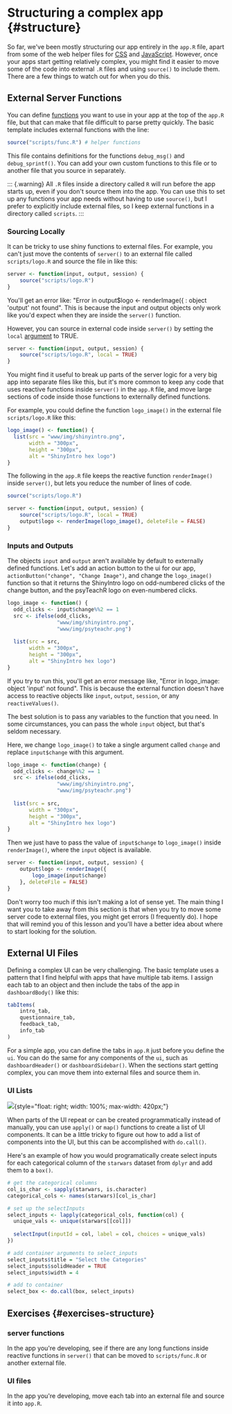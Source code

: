 # Structuring a complex app {#structure}

So far, we've been mostly structuring our app entirely in the `app.R` file, apart from some of the web helper files for <a class='glossary' target='_blank' title='Cascading Style Sheet: A system for controlling the visual presentation of HTML in web pages.' href='https://psyteachr.github.io/glossary/c#css'>CSS</a> and <a class='glossary' target='_blank' title='An object-oriented computer programming language commonly used to create interactive effects in web browsers.' href='https://psyteachr.github.io/glossary/j#javascript'>JavaScript</a>. However, once your apps start getting relatively complex, you might find it easier to move some of the code into external `.R` files and using `source()` to include them. There are a few things to watch out for when you do this.

## External Server Functions

You can define <a class='glossary' target='_blank' title='A named section of code that can be reused.' href='https://psyteachr.github.io/glossary/f#function'>functions</a> you want to use in your app at the top of the `app.R` file, but that can make that file difficult to parse pretty quickly. The basic template includes external functions with the line:


```r
source("scripts/func.R") # helper functions
```

This file contains definitions for the functions `debug_msg()` and `debug_sprintf()`. You can add your own custom functions to this file or to another file that you source in separately.

::: {.warning}
All `.R` files inside a directory called `R` will run before the app starts up, even if you don't source them into the app. You can use this to set up any functions your app needs without having to use `source()`, but I prefer to explicitly include external files, so I keep external functions in a directory called `scripts`.
:::

### Sourcing Locally

It can be tricky to use shiny functions to external files. For example, you can't just move the contents of `server()` to an external file called `scripts/logo.R` and source the file in like this:


```r
server <- function(input, output, session) {
    source("scripts/logo.R")
} 
```

You'll get an error like: "Error in output$logo <- renderImage({ : object 'output' not found". This is because the input and output objects only work like you'd expect when they are inside the `server()` function. 

However, you can source in external code inside `server()` by setting the `local` <a class='glossary' target='_blank' title='A variable that provides input to a function.' href='https://psyteachr.github.io/glossary/a#argument'>argument</a> to TRUE. 


```r
server <- function(input, output, session) {
    source("scripts/logo.R", local = TRUE)
} 
```

You might find it useful to break up parts of the server logic for a very big app into separate files like this, but it's more common to keep any code that uses reactive functions inside `server()` in the `app.R` file, and move large sections of code inside those functions to externally defined functions.

For example, you could define the function `logo_image()` in the external file `scripts/logo.R` like this:


```r
logo_image() <- function() {
  list(src = "www/img/shinyintro.png",
       width = "300px",
       height = "300px",
       alt = "ShinyIntro hex logo")
}
```


The following in the `app.R` file keeps the reactive function `renderImage()` inside `server()`, but lets you reduce the number of lines of code. 


```r
source("scripts/logo.R")

server <- function(input, output, session) {
    source("scripts/logo.R", local = TRUE)
    output$logo <- renderImage(logo_image(), deleteFile = FALSE)
} 
```

### Inputs and Outputs

The objects `input` and `output` aren't available by default to externally defined functions. Let's add an action button to the ui for our app, `actionButton("change", "Change Image")`, and change the `logo_image()` function so that it returns the ShinyIntro logo on odd-numbered clicks of the change button, and the psyTeachR logo on even-numbered clicks.


```r
logo_image <- function() {
  odd_clicks <- input$change%%2 == 1
  src <- ifelse(odd_clicks, 
                "www/img/shinyintro.png", 
                "www/img/psyteachr.png")
  
  list(src = src,
       width = "300px",
       height = "300px",
       alt = "ShinyIntro hex logo")
}
```

If you try to run this, you'll get an error message like, "Error in logo_image: object 'input' not found". This is because the external function doesn't have access to reactive objects like `input`, `output`, `session`, or any `reactiveValues()`.

The best solution is to pass any variables to the function that you need. In some circumstances, you can pass the whole `input` object, but that's seldom necessary.

Here, we change `logo_image()` to take a single argument called `change` and replace `input$change` with this argument.


```r
logo_image <- function(change) {
  odd_clicks <- change%%2 == 1
  src <- ifelse(odd_clicks, 
                "www/img/shinyintro.png", 
                "www/img/psyteachr.png")
  
  list(src = src,
       width = "300px",
       height = "300px",
       alt = "ShinyIntro hex logo")
}
```

Then we just have to pass the value of `input$change` to `logo_image()` inside `renderImage()`, where the `input` object is available.


```r
server <- function(input, output, session) {
    output$logo <- renderImage({
        logo_image(input$change)
    }, deleteFile = FALSE)
} 
```

Don't worry too much if this isn't making a lot of sense yet. The main thing I want you to take away from this section is that when you try to move some server code to external files, you might get errors (I frequently do). I hope that will remind you of this lesson and you'll have a better idea about where to start looking for the solution.

## External UI Files

Defining a complex UI can be very challenging. The basic template uses a pattern that I find helpful with apps that have multiple tab items. I assign each tab to an object and then include the tabs of the app in `dashboardBody()`  like this:


```r
tabItems(
    intro_tab,
    questionnaire_tab,
    feedback_tab,
    info_tab
)
```

For a simple app, you can define the tabs in `app.R` just before you define the `ui`. You can do the same for any components of the `ui`, such as `dashboardHeader()` or `dashboardSidebar()`. When the sections start getting complex, you can move them into external files and source them in.

### UI Lists

![](images/structure_ui.png){style="float: right; width: 100%; max-width: 420px;"}

When parts of the UI repeat or can be created programmatically instead of manually, you can use `apply()` or `map()` functions to create a list of UI components. It can be a little tricky to figure out how to add a list of components into the UI, but this can be accomplished with `do.call()`.

Here's an example of how you would programatically create select inputs for each categorical column of the  `starwars` dataset from `dplyr` and add them to a `box()`.


```r
# get the categorical columns
col_is_char <- sapply(starwars, is.character)
categorical_cols <- names(starwars)[col_is_char]

# set up the selectInputs
select_inputs <- lapply(categorical_cols, function(col) {
  unique_vals <- unique(starwars[[col]])
  
  selectInput(inputId = col, label = col, choices = unique_vals)
})

# add container arguments to select_inputs 
select_inputs$title = "Select the Categories"
select_inputs$solidHeader = TRUE
select_inputs$width = 4

# add to container
select_box <- do.call(box, select_inputs)
```


## Exercises {#exercises-structure}

### server functions

In the app you're developing, see if there are any long functions inside reactive functions in `server()` that can be moved to `scripts/func.R` or another external file.

### UI files

In the app you're developing, move each tab into an external file and source it into `app.R`.
